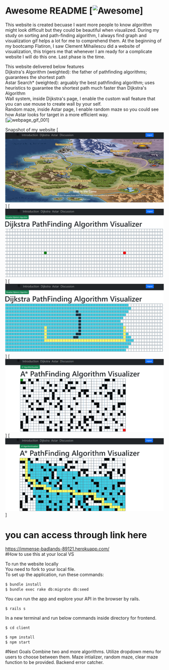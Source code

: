 # Awesome README [![Awesome](https://cdn.jsdelivr.net/gh/sindresorhus/awesome@d7305f38d29fed78fa85652e3a63e154dd8e8829/media/badge.svg)]
This website is created becuase I want more people to know algorithm might look difficult but they could be beautiful when visualized. During my study on sorting and path-finding algorithm, I always find graph and visualization gif helps a lot for me to comprehend them. At the beginning of my bootcamp Flatiron, I saw Clement Mihailescu did a website of visualization, this trigers me that whenever I am ready for a complicate website I will do this one. Last phase is the time.
 
This website delivered below features <br />
Dijkstra's Algorithm (weighted): the father of pathfinding algorithms; guarantees the shortest path <br />
Astar Search* (weighted): arguably the best pathfinding algorithm; uses heuristics to guarantee the shortest path much faster than Dijkstra's Algorithm <br />
Wall system, inside Dijkstra's page, I enable the custom wall feature that you can use mouse to create wall by your self. <br />
Random maze, inside Astar page, I enable random maze so you could see how Astar looks for target in a more efficient way. <br />
[![webpage_gif_001](pictures/Phase%205%20project%20demo%20Path-finding%20Algorithm%20Visualizer%20Shorter%20Version-%2011%20August%202022.gif)]

Snapshot of my website
[![webpage_pic_001](pictures/Pathfinding%20Algorithm%20Website%20220811-001.png)]
[![webpage_pic_003](pictures/Pathfinding%20Algorithm%20Website%20220811-003.png)]
[![webpage_pic_004](pictures/Pathfinding%20Algorithm%20Website%20220811-004.png)]
[![webpage_pic_005](pictures/Pathfinding%20Algorithm%20Website%20220811-005.png)]
[![webpage_pic_006](pictures/Pathfinding%20Algorithm%20Website%20220811-006.png)]

# you can access through link here <br />
https://immense-badlands-89121.herokuapp.com/ <br />
#How to use this at your local VS

To run the website locally  <br />
You need to fork to your local file. <br />
To set up the application, run these commands:

```console
$ bundle install
$ bundle exec rake db:migrate db:seed
```

You can run the app and explore your API in the browser by rails.

```console
$ rails s
```
In a new terminal and run below commands inside directory for frontend. <br />
```console
$ cd client
```
```console
$ npm install
$ npm start
```


#Next Goals
Combine two and more algorithms. Utilize dropdown menu for users to choose between them.
Maze intializer, random maze, clear maze function to be provided.
Backend error catcher.
